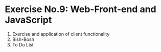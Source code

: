# Exercise No.9: Web-Front-end and JavaScript
1. Exercise and application of client functionality
2. Bish-Bosh
3. To Do List
